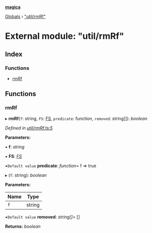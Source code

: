 **[magica](../README.md)**

[Globals](../README.md) › ["util/rmRf"](_util_rmrf_.md)

# External module: "util/rmRf"

## Index

### Functions

* [rmRf](_util_rmrf_.md#rmrf)

## Functions

###  rmRf

▸ **rmRf**(`f`: string, `FS`: [FS](../interfaces/_file_emscriptenfs_.fs.md), `predicate`: function, `removed`: string[]): *boolean*

*Defined in [util/rmRf.ts:5](https://github.com/cancerberoSgx/magica/blob/64330f2/src/util/rmRf.ts#L5)*

**Parameters:**

▪ **f**: *string*

▪ **FS**: *[FS](../interfaces/_file_emscriptenfs_.fs.md)*

▪`Default value`  **predicate**: *function*=  f => true

▸ (`f`: string): *boolean*

**Parameters:**

Name | Type |
------ | ------ |
`f` | string |

▪`Default value`  **removed**: *string[]*=  []

**Returns:** *boolean*